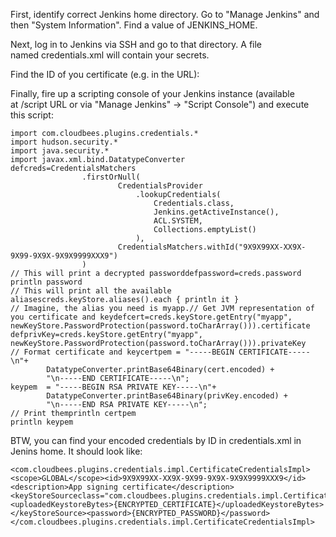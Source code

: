 First, identify correct Jenkins home directory. Go to "Manage Jenkins" and then "System Information". Find a value of JENKINS_HOME.

Next, log in to Jenkins via SSH and go to that directory. A file named credentials.xml will contain your secrets.

Find the ID of you certificate (e.g. in the URL):

Finally, fire up a scripting console of your Jenkins instance (available at /script URL or via "Manage Jenkins" -> "Script Console") and execute this script:
```
import com.cloudbees.plugins.credentials.*
import hudson.security.*
import java.security.*
import javax.xml.bind.DatatypeConverter
defcreds=CredentialsMatchers
                .firstOrNull(
                        CredentialsProvider
                            .lookupCredentials(
                                Credentials.class,
                                Jenkins.getActiveInstance(),
                                ACL.SYSTEM,
                                Collections.emptyList()
                            ),
                        CredentialsMatchers.withId("9X9X99XX-XX9X-9X99-9X9X-9X9X9999XXX9")
                )
// This will print a decrypted passworddefpassword=creds.password
println password
// This will print all the available aliasescreds.keyStore.aliases().each { println it }
// Imagine, the alias you need is myapp.// Get JVM representation of you certificate and keydefcert=creds.keyStore.getEntry("myapp", newKeyStore.PasswordProtection(password.toCharArray())).certificate
defprivKey=creds.keyStore.getEntry("myapp", newKeyStore.PasswordProtection(password.toCharArray())).privateKey
// Format certificate and keycertpem = "-----BEGIN CERTIFICATE-----\n"+
        DatatypeConverter.printBase64Binary(cert.encoded) +
        "\n-----END CERTIFICATE-----\n";
keypem  = "-----BEGIN RSA PRIVATE KEY-----\n"+
        DatatypeConverter.printBase64Binary(privKey.encoded) +
        "\n-----END RSA PRIVATE KEY-----\n";
// Print themprintln certpem
println keypem
```

BTW, you can find your encoded credentials by ID in credentials.xml in Jenins home. It should look like:
```
<com.cloudbees.plugins.credentials.impl.CertificateCredentialsImpl><scope>GLOBAL</scope><id>9X9X99XX-XX9X-9X99-9X9X-9X9X9999XXX9</id><description>App signing certificate</description><keyStoreSourceclass="com.cloudbees.plugins.credentials.impl.CertificateCredentialsImpl$UploadedKeyStoreSource"><uploadedKeystoreBytes>{ENCRYPTED_CERTIFICATE}</uploadedKeystoreBytes></keyStoreSource><password>{ENCRYPTED_PASSWORD}</password></com.cloudbees.plugins.credentials.impl.CertificateCredentialsImpl>
```